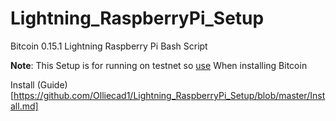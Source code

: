 # Lightning_RaspberryPi_Setup
Bitcoin 0.15.1 Lightning Raspberry Pi Bash Script

**Note**: This Setup is for running on testnet so [use](https://github.com/Olliecad1/Bitcoin_0.15.1_RaspberryPi_Setup/blob/master/Docs/Install_Testnet.md) When installing Bitcoin
 

Install (Guide)[https://github.com/Olliecad1/Lightning_RaspberryPi_Setup/blob/master/Install.md]
